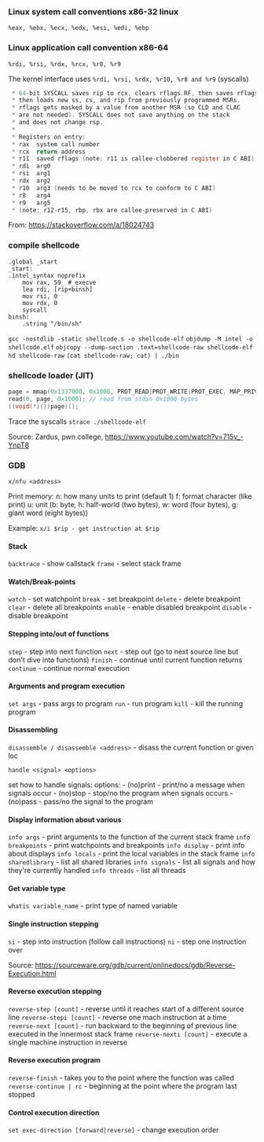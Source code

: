 ### Linux system call conventions x86-32 linux

`%eax, %ebx, %ecx, %edx, %esi, %edi, %ebp`

### Linux application call convention x86-64

`%rdi, %rsi, %rdx, %rcx, %r8, %r9`

The kernel interface uses `%rdi, %rsi, %rdx, %r10, %r8 and %r9` (syscalls)

```c
 * 64-bit SYSCALL saves rip to rcx, clears rflags.RF, then saves rflags to r11,
 * then loads new ss, cs, and rip from previously programmed MSRs.
 * rflags gets masked by a value from another MSR (so CLD and CLAC
 * are not needed). SYSCALL does not save anything on the stack
 * and does not change rsp.
 *
 * Registers on entry:
 * rax  system call number
 * rcx  return address
 * r11  saved rflags (note: r11 is callee-clobbered register in C ABI)
 * rdi  arg0
 * rsi  arg1
 * rdx  arg2
 * r10  arg3 (needs to be moved to rcx to conform to C ABI)
 * r8   arg4
 * r9   arg5
 * (note: r12-r15, rbp, rbx are callee-preserved in C ABI)
```

From: https://stackoverflow.com/a/18024743

### compile shellcode

```
.global _start
_start:
.intel_syntax noprefix
	mov rax, 59  # execve
	lea rdi, [rip+binsh]
	mov rsi, 0
	mov rdx, 0
	syscall
binsh:
	.string "/bin/sh"
```

`gcc -nostdlib -static shellcode.s -o shellcode-elf`
`objdump -M intel -o shellcode.elf`
`objcopy --dump-section .text=shellcode-raw shellcode-elf`
`hd shellcode-raw`
`(cat shellcode-raw; cat) | ./bin`

### shellcode loader (JIT)

```c
page = mmap(0x1337000, 0x1000, PROT_READ|PROT_WRITE|PROT_EXEC, MAP_PRIVATE|MAP_ANON, 0, 0);
read(0, page, 0x1000); // read from stdin 0x1000 bytes
((void(*)())page)();
```

Trace the syscalls
`strace ./shellcode-elf`

Source: Zardus, pwn.college, https://www.youtube.com/watch?v=715v_-YnpT8

### GDB

`x/nfu <address>`

Print memory:
n: how many units to print (default 1)
f: format character (like print)
u: unit (b: byte, h: half-world (two bytes), w: word (four bytes), g: giant word (eight bytes))

Example: `x/i $rip - get instruction at $rip`

#### Stack

`backtrace` - show callstack
`frame` - select stack frame

#### Watch/Break-points

`watch` - set watchpoint
`break` - set breakpoint
`delete` - delete breakpoint
`clear` - delete all breakpoints
`enable` - enable disabled breakpoint
`disable` - disable breakpoint

#### Stepping into/out of functions

`step` - step into next function
`next` - step out (go to next source line but don't dive into functions)
`finish` - continue until current function returns
`continue` - continue normal execution

#### Arguments and program execution

`set args` - pass args to program
`run` - run program
`kill` - kill the running program

#### Disassembling

`disassemble / disassemble <address>` - disass the current function or given loc

`handle <signal> <options>`

set how to handle signals:
options: - (no)print - print/no a message when signals occur - (no)stop - stop/no the program when signals occurs - (no)pass - pass/no the signal to the program

#### Display information about various

`info args` - print arguments to the function of the current stack frame
`info breakpoints` - print watchpoints and breakpoints
`info display` - print info about displays
`info locals` - print the local variables in the stack frame
`info sharedlibrary` - list all shared libraries
`info signals` - list all signals and how they're currently handled
`info threads` - list all threads

#### Get variable type

`whatis variable_name` - print type of named variable

#### Single instruction stepping

`si` - step into instruction (follow call instructions)
`ni` - step one instruction over

Source: https://sourceware.org/gdb/current/onlinedocs/gdb/Reverse-Execution.html

#### Reverse execution stepping

`reverse-step [count]` - reverse until it reaches start of a different source line
`reverse-stepi [count]` - reverse one mach instruction at a time
`reverse-next [count]` - run backward to the beginning of previous line executed in the innermost stack frame
`reverse-nexti [count]` - execute a single machine instruction in reverse

#### Reverse execution program

`reverse-finish` - takes you to the point where the function was called
`reverse-continue | rc` - beginning at the point where the program last stopped

#### Control execution direction

`set exec-direction [forward|reverse]` - change execution order
